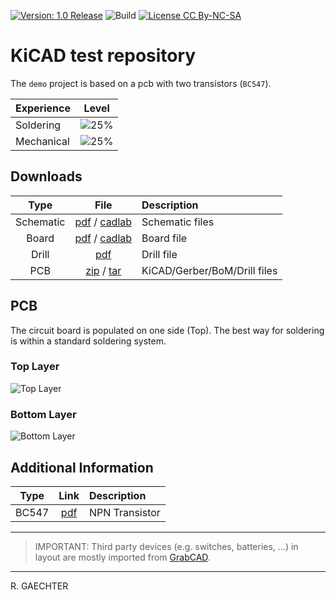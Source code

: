 [![Version: 1.0 Release](https://img.shields.io/badge/Version-1.0%20Release-green.svg)](https://github.com/0x007e/kicad) ![Build](https://github.com/0x007e/kicad/actions/workflows/build.yml/badge.svg?branch=main) [![License CC By-NC-SA](https://img.shields.io/badge/Hardware-CC--BY--NC--SA--4.0-lightgrey)](https://creativecommons.org/licenses/by-nc-sa/4.0/legalcode)

# KiCAD test repository

The `demo` project is based on a pcb with two transistors (`BC547`).

| Experience | Level |
|:------------|:-----:|
| Soldering   | ![25%](https://progress-bar.xyz/25?progress_color=00ff00&suffix=%20Low&width=120) |
| Mechanical  | ![25%](https://progress-bar.xyz/25?progress_color=0000ff&suffix=%20Low&width=120) |

## Downloads

| Type      | File               | Description              |
|:---------:|:------------------:|:-------------------------|
| Schematic | [pdf](https://github.com/0x007E/kicad/releases/latest/download/schematic.pdf) / [cadlab](https://cadlab.io/project/28586/main/files)     | Schematic files          |
| Board     | [pdf](https://github.com/0x007E/kicad/releases/latest/download/pcb.pdf) / [cadlab](https://cadlab.io/project/28586/main/files)     | Board file               |
| Drill     | [pdf](https://github.com/0x007E/kicad/releases/latest/download/drill.pdf) | Drill file               |
| PCB    | [zip](https://github.com/0x007E/kicad/releases/latest/download/kicad.zip) / [tar](https://github.com/0x007E/kicad/releases/latest/download/kicad.tar.gz)                | KiCAD/Gerber/BoM/Drill files       |

## PCB

The circuit board is populated on one side (Top). The best way for soldering is within a standard soldering system.

### Top Layer

![Top Layer](https://github.com/0x007E/kicad/releases/latest/download/top.kicad.png)

### Bottom Layer

![Bottom Layer](https://github.com/0x007E/kicad/releases/latest/download/bottom.kicad.png)

## Additional Information

| Type       | Link               | Description              |
|:----------:|:------------------:|:-------------------------|
| BC547 | [pdf](https://www.sparkfun.com/datasheets/Components/BC546.pdf) | NPN Transistor |

---

> IMPORTANT: Third party devices (e.g. switches, batteries, ...) in layout are mostly imported from [GrabCAD](https://grabcad.com/dashboard).

---

R. GAECHTER